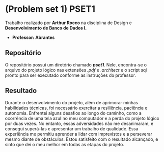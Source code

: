 # (Problem set 1) PSET1 

Trabalho realizado por **Arthur Rocco** na disciplina de Design e **Desenvolvimento de Banco de Dados I.**
- **Professor: Abrantes**

## Repositório

O repositório possui um diretório chamado ***pset1***. Nele, encontra-se o arquivo do projeto lógico nas extensões *.pdf* e *.architect* e o script sql pronto para ser executado conforme as instruções do professor.

## Resultado

Durante o desenvolvimento do projeto, além de aprimorar minhas habilidades técnicas, foi necessário exercitar a resiliência, paciência e autonomia. Enfrentei alguns desafios ao longo do caminho, como a ocorrência de uma tela azul no meu computador e a perda do projeto lógico por duas vezes. No entanto, essas adversidades não me desanimaram, e consegui superá-las e apresentar um trabalho de qualidade. Essa experiência me permitiu aprender a lidar com imprevistos e a perseverar mesmo diante de obstáculos. Estou satisfeito com o resultado alcançado, e sinto que dei o meu melhor em todas as etapas do projeto.
